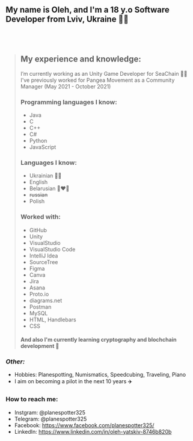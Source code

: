 ## My name is Oleh, and I'm a 18 y.o Software Developer from Lviv, Ukraine 💙💛
<br/>
<br/>

> ## My experience and knowledge: 
>I’m currently working as an Unity Game Developer for SeaChain 🐳🔗 \
>I've previously worked for Pangea Movement as a Community Manager (May 2021 - October 2021)
> 
>### Programming languages I know: 
>  * Java
>  * C
>  * C++
>  * C#
>  * Python
>  * JavaScript
>### Languages I know:
>  * Ukrainian 💙💛
>  * English
>  * Belarusian 🤍❤️🤍
>  * ~~russian~~
>  * Polish
>### Worked with: 
>  * GitHub
>  * Unity
>  * VisualStudio
>  * VisualStudio Code
>  * IntelliJ Idea
>  * SourceTree 
>  * Figma
>  * Canva
>  * Jira
>  * Asana
>  * Proto.io
>  * diagrams.net
>  * Postman
>  * MySQL
>  * HTML, Handlebars
>  * CSS
>#### And also I'm currently learning cryptography and blochchain development 🔗


### *Other:*
- Hobbies: Planespotting, Numismatics, Speedcubing, Traveling, Piano
- I aim on becoming a pilot in the next 10 years ✈️


### **How to reach me:**
- Instgram: @planespotter325
- Telegram: @planespotter325
- Facebook: https://www.facebook.com/planespotter325/
- LinkedIn: https://www.linkedin.com/in/oleh-yatskiv-8746b820b

